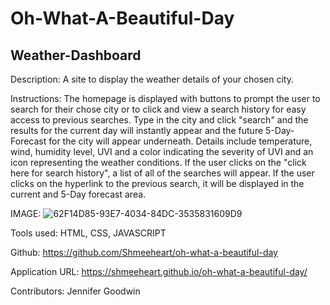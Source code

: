 # Oh-What-A-Beautiful-Day

## Weather-Dashboard

Description:
A site to display the weather details of your chosen city.

Instructions:
The homepage is displayed with buttons to prompt the user to search for their chose city or to click and view a search history for easy access to previous searches. Type in the city and click "search" and the results for the current day will instantly appear and the future 5-Day-Forecast for the city will appear underneath. Details include temperature, wind, humidity level, UVI and a color indicating the severity of UVI and an icon representing the weather conditions. If the user clicks on the "click here for search history", a list of all of the searches will appear. If the user clicks on the hyperlink to the previous search, it will be displayed in the current and 5-Day forecast area.

IMAGE:
![62F14D85-93E7-4034-84DC-3535831609D9](https://user-images.githubusercontent.com/99705924/184549751-faa55c54-7230-43c7-b452-05012febb462.jpeg)

Tools used:
HTML, CSS, JAVASCRIPT

Github:
https://github.com/Shmeeheart/oh-what-a-beautiful-day

Application URL: https://shmeeheart.github.io/oh-what-a-beautiful-day/

Contributors:
Jennifer Goodwin
